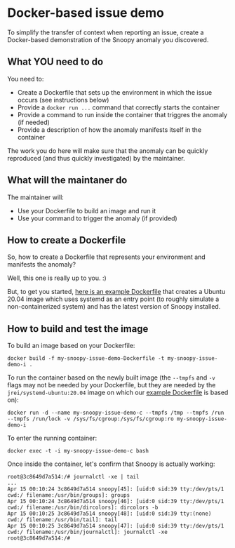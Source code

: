 # Docker-based issue demo

To simplify the transfer of context when reporting an issue, create a
Docker-based demonstration of the Snoopy anomaly you discovered.


## What YOU need to do

You need to:
- Create a Dockerfile that sets up the environment in which the issue occurs (see instructions below)
- Provide a `docker run ...` command that correctly starts the container
- Provide a command to run inside the container that triggres the anomaly (if needed)
- Provide a description of how the anomaly manifests itself in the container

The work you do here will make sure that the anomaly can be quickly reproduced
(and thus quickly investigated) by the maintainer.


## What will the maintaner do

The maintainer will:
- Use your Dockerfile to build an image and run it
- Use your command to trigger the anomaly (if provided)


## How to create a Dockerfile

So, how to create a Dockerfile that represents your environment and manifests the anomaly?

Well, this one is really up to you. :)

But, to get you started, [here is an example Dockerfile](DOCKER-BASED-ISSUE-DEMO-Dockerfile)
that creates a Ubuntu 20.04 image which uses systemd as an entry point (to
roughly simulate a non-containerized system) and has the latest version of
Snoopy installed.


## How to build and test the image

To build an image based on your Dockerfile:

    docker build -f my-snoopy-issue-demo-Dockerfile -t my-snoopy-issue-demo-i .

To run the container based on the newly built image (the `--tmpfs` and `-v` flags may not be needed by your Dockerfile, but they are needed by the `jrei/systemd-ubuntu:20.04` image on which our [example Dockerfile](DOCKER-BASED-ISSUE-DEMO-Dockerfile) is based on):

    docker run -d --name my-snoopy-issue-demo-c --tmpfs /tmp --tmpfs /run --tmpfs /run/lock -v /sys/fs/cgroup:/sys/fs/cgroup:ro my-snoopy-issue-demo-i

To enter the running container:

    docker exec -t -i my-snoopy-issue-demo-c bash

Once inside the container, let's confirm that Snoopy is actually working:

    root@3c8649d7a514:/# journalctl -xe | tail
    ...
    Apr 15 00:10:24 3c8649d7a514 snoopy[45]: [uid:0 sid:39 tty:/dev/pts/1 cwd:/ filename:/usr/bin/groups]: groups
    Apr 15 00:10:24 3c8649d7a514 snoopy[46]: [uid:0 sid:39 tty:/dev/pts/1 cwd:/ filename:/usr/bin/dircolors]: dircolors -b
    Apr 15 00:10:25 3c8649d7a514 snoopy[48]: [uid:0 sid:39 tty:(none) cwd:/ filename:/usr/bin/tail]: tail
    Apr 15 00:10:25 3c8649d7a514 snoopy[47]: [uid:0 sid:39 tty:/dev/pts/1 cwd:/ filename:/usr/bin/journalctl]: journalctl -xe
    root@3c8649d7a514:/#
